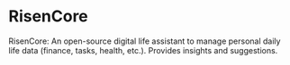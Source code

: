 # RisenCore
RisenCore: An open-source digital life assistant to manage personal daily life data (finance, tasks, health, etc.). Provides insights and suggestions.
